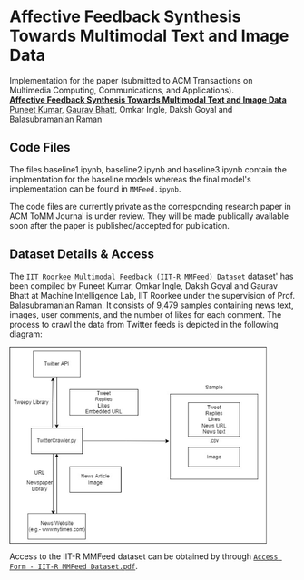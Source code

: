 Affective Feedback Synthesis Towards Multimodal Text and Image Data
================================================

Implementation for the paper (submitted to ACM Transactions on Multimedia Computing, Communications, and Applications). <br>
**[Affective Feedback Synthesis Towards Multimodal Text and Image Data][1]**<br>
[Puneet Kumar](https://puneet-kr.github.io/), [Gaurav Bhatt](http://deeplearn-ai.com/), Omkar Ingle, Daksh Goyal and [Balasubramanian Raman](http://faculty.iitr.ac.in/~balarfma/)  

## Code Files
The files baseline1.ipynb, baseline2.ipynb and baseline3.ipynb contain the implmentation for the baseline models whereas the final model's implementation can be found in ```MMFeed.ipynb```.

The code files are currently private as the corresponding research paper in ACM ToMM Journal is under review. They will be made publically available soon after the paper is published/accepted for publication.

Dataset Details & Access
-------------------------
The [`IIT Roorkee Multimodal Feedback (IIT-R MMFeed) Dataset`][2] dataset' has been compiled by Puneet Kumar, Omkar Ingle, Daksh Goyal and Gaurav Bhatt at Machine Intelligence Lab, IIT Roorkee under the supervision of Prof. Balasubramanian Raman. It consists of 9,479 samples containing news text, images, user comments, and the number of likes for each comment. The process to crawl the data from Twitter feeds is depicted in the following diagram:
<!--![IIT-R MMFeed dataset construction](data_construction.jpg)-->
<img src="data_construction.jpg" width="90%" align="middle">

Access to the IIT-R MMFeed dataset can be obtained by through [`Access Form - IIT-R MMFeed Dataset.pdf`][2].   

[1]: https://dl.acm.org/journal/tomm
[2]:https://github.com/MIntelligence-Group/MMFeed/blob/main/Access%20Form%20-%20IIT-R%20MMFeed%20Dataset.pdf
